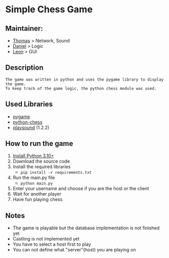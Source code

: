 # Simple Chess Game 

## Maintainer:
* [Thomas](https://github.com/Thomas1q) > Network, Sound
* [Daniel](https://github.com/dpfurners) > Logic
* [Leon](https://github.com/Delano1q) > GUI

## Description
    The game was written in python and uses the pygame library to display the game.
    To keep track of the game logic, the python chess module was used.


## Used Libraries
* [pygame](https://www.pygame.org/news)
* [python-chess](https://python-chess.readthedocs.io/en/latest/)
* [playsound](https://pypi.org/project/playsound/) (1.2.2)


## How to run the game
1. [Install Python 3.10+](https://www.python.org/downloads/release/python-3109/)
2. Download the source code
3. Install the required libraries
    * `pip install -r requirements.txt`
4. Run the main.py file
    * `python main.py`
5. Enter your username and choose if you are the host or the client
6. Wait for another player
7. Have fun playing chess


## Notes
* The game is playable but the database implementation is not finished yet
* Castling is not implemented yet
* You have to select a host first to play
* You can not define what "server"(host) you are playing on
